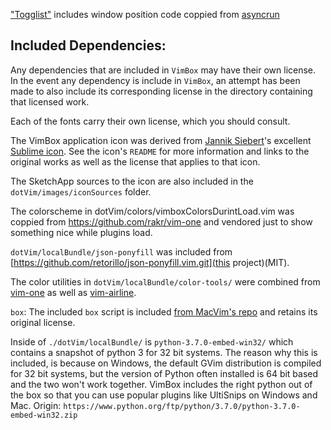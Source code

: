 ["Togglist"](dotVim/pluginRc/toggly/togglyVimRc) includes window position code
coppied from [asyncrun](https://github.com/skywind3000/asyncrun.vim)

Included Dependencies:
---------------------
Any dependencies that are included in `VimBox` may have their own license. In
the event any dependency is include in `VimBox`, an attempt has been made to
also include its corresponding license in the directory containing that
licensed work.

Each of the fonts carry their own license, which you should consult.

The VimBox application icon was derived from [Jannik Siebert](https://dribbble.com/janniks)'s excellent [Sublime
icon](https://dribbble.com/shots/1827862-Yosemite-Sublime-Text-Icon). See the icon's `README` for more information and links to the original
works as well as the license that applies to that icon.

The SketchApp sources to the icon are also included in the
`dotVim/images/iconSources` folder.


The colorscheme in dotVim/colors/vimboxColorsDurintLoad.vim
was coppied from https://github.com/rakr/vim-one
and vendored just to show something nice while plugins load.

`dotVim/localBundle/json-ponyfill` was included from
[https://github.com/retorillo/json-ponyfill.vim.git](this project)(MIT).

The color utilities in `dotVim/localBundle/color-tools/` were combined from
[vim-one](https://github.com/rakr/vim-one) as well as
[vim-airline](https://github.com/vim-airline/vim-airline).


`box`: The included `box` script is included [from MacVim's
repo](https://github.com/macvim-dev/macvim/blob/6ff781f67eca346595b501c862dae12c3fca1e82/src/MacVim/mvim)
and retains its original license.


Inside of `./dotVim/localBundle/` is `python-3.7.0-embed-win32/` which contains
a snapshot of python 3 for 32 bit systems. The reason why this is included, is
because on Windows, the default GVim distribution is compiled for 32 bit
systems, but the version of Python often installed is 64 bit based and the two
won't work together. VimBox includes the right python out of the box so that
you can use popular plugins like UltiSnips on Windows and Mac.  Origin:
`https://www.python.org/ftp/python/3.7.0/python-3.7.0-embed-win32.zip`
